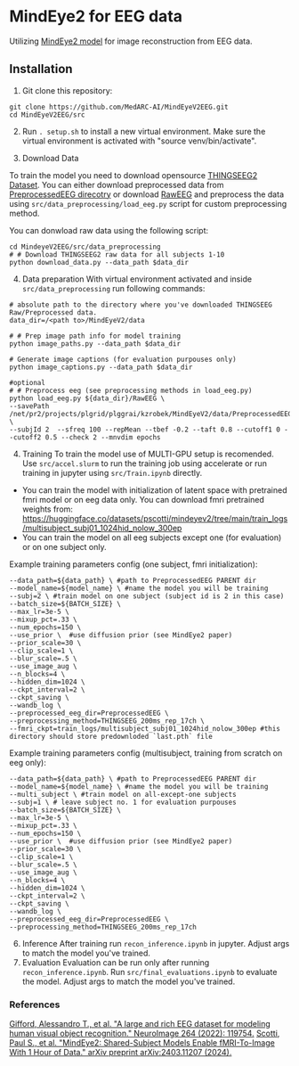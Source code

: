 # MindEye2 for EEG data

Utilizing [MindEye2 model](https://github.com/MedARC-AI/MindEyeV2/tree/main?tab=readme-ov-file) for image reconstruction from EEG data.

## Installation

1. Git clone this repository:

```
git clone https://github.com/MedARC-AI/MindEyeV2EEG.git
cd MindEyeV2EEG/src
```

2. Run ```. setup.sh``` to install a new virtual environment. Make sure the virtual environment is activated with "source venv/bin/activate".

3. Download Data

To train the model you need to download opensource [THINGSEEG2 Dataset](https://osf.io/3jk45/).
You can either download preprocessed data from [PreprocessedEEG direcotry](https://osf.io/anp5v/) or download [RawEEG](https://osf.io/crxs4/) and preprocess the data using `src/data_preprocessing/load_eeg.py` script for custom preprocessing method. 

You can donwload raw data using the following script:
```
cd MindeyeV2EEG/src/data_preprocessing
# # Download THINGSEEG2 raw data for all subjects 1-10
python download_data.py --data_path $data_dir
```


4. Data preparation
With virtual environment activated and inside `src/data_preprocessing` run following commands:
```
# absolute path to the directory where you've downloaded THINGSEEG Raw/Preprocessed data.
data_dir=/<path to>/MindEyeV2/data

# # Prep image path info for model training 
python image_paths.py --data_path $data_dir

# Generate image captions (for evaluation purpouses only)
python image_captions.py --data_path $data_dir 

#optional
# # Preprocess eeg (see preprocessing methods in load_eeg.py)
python load_eeg.py ${data_dir}/RawEEG \
--savePath /net/pr2/projects/plgrid/plggrai/kzrobek/MindEyeV2/data/PreprocessedEEG_THINGS_500ms_rep \
--subjId 2  --sfreq 100 --repMean --tbef -0.2 --taft 0.8 --cutoff1 0 --cutoff2 0.5 --check 2 --mnvdim epochs

```

4. Training
To train the model use of MULTI-GPU setup is recomended. Use `src/accel.slurm` to run the training job using accelerate or run training in jupyter using `src/Train.ipynb` directly.

- You can train the model with initialization of latent space with pretrained fmri model or on eeg data only. You can download fmri pretrained weights from: https://huggingface.co/datasets/pscotti/mindeyev2/tree/main/train_logs/multisubject_subj01_1024hid_nolow_300ep 
- You can train the model on all eeg subjects except one (for evaluation) or on one subject only. 

Example training parameters config (one subject, fmri initialization):
```
--data_path=${data_path} \ #path to PreprocessedEEG PARENT dir
--model_name=${model_name} \ #name the model you will be training 
--subj=2 \ #train model on one subject (subject id is 2 in this case)
--batch_size=${BATCH_SIZE} \ 
--max_lr=3e-5 \
--mixup_pct=.33 \
--num_epochs=150 \
--use_prior \  #use diffusion prior (see MindEye2 paper)
--prior_scale=30 \
--clip_scale=1 \
--blur_scale=.5 \
--use_image_aug \
--n_blocks=4 \
--hidden_dim=1024 \
--ckpt_interval=2 \
--ckpt_saving \
--wandb_log \
--preprocessed_eeg_dir=PreprocessedEEG \
--preprocessing_method=THINGSEEG_200ms_rep_17ch \
--fmri_ckpt=train_logs/multisubject_subj01_1024hid_nolow_300ep #this directory should store predownloded `last.pth` file
```

Example training parameters config (multisubject, training from scratch on eeg only):
```
--data_path=${data_path} \ #path to PreprocessedEEG PARENT dir
--model_name=${model_name} \ #name the model you will be training 
--multi_subject \ #train model on all-except-one subjects
--subj=1 \ # leave subject no. 1 for evaluation purpouses
--batch_size=${BATCH_SIZE} \ 
--max_lr=3e-5 \
--mixup_pct=.33 \
--num_epochs=150 \
--use_prior \  #use diffusion prior (see MindEye2 paper)
--prior_scale=30 \
--clip_scale=1 \
--blur_scale=.5 \
--use_image_aug \
--n_blocks=4 \
--hidden_dim=1024 \
--ckpt_interval=2 \
--ckpt_saving \
--wandb_log \
--preprocessed_eeg_dir=PreprocessedEEG \
--preprocessing_method=THINGSEEG_200ms_rep_17ch 
```

6. Inference
After training run `recon_inference.ipynb` in jupyter. Adjust args to match the model you've trained.
8. Evaluation
Evaluation can be run only after running `recon_inference.ipynb`. Run `src/final_evaluations.ipynb` to evaluate the model. Adjust args to match the model you've trained.


### References
[Gifford, Alessandro T., et al. "A large and rich EEG dataset for modeling human visual object recognition." NeuroImage 264 (2022): 119754.](https://doi.org/10.1016/j.neuroimage.2022.119754)
[Scotti, Paul S., et al. "MindEye2: Shared-Subject Models Enable fMRI-To-Image With 1 Hour of Data." arXiv preprint arXiv:2403.11207 (2024).](https://arxiv.org/abs/2403.11207)
